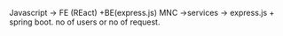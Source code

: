 Javascript -> FE (REact) +BE(express.js)
MNC ->services -> express.js + spring boot.
no of users or no of request. 